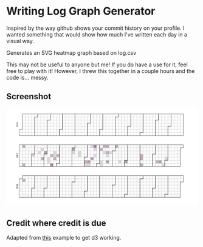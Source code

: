 # Writing Log Graph Generator

Inspired by the way github shows your commit history on your profile. I wanted something that would show how much I've written each day in a visual way.

Generates an SVG heatmap graph based on log.csv

This may not be useful to anyone but me! If you do have a use for it, feel free to play with it! However, I threw this together in a couple hours and the code is... messy.

## Screenshot

![screenshot](screenshot.png)

## Credit where credit is due

Adapted from [this](https://bl.ocks.org/mbostock/4063318) example to get d3 working.
